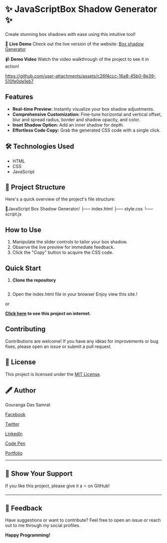 # ✨  JavaScriptBox Shadow Generator ✨

Create stunning box shadows with ease using this intuitive tool!

🌟 **Live Demo**
Check out the live version of the website: [Box shadow Generator](https://javascriptboxshadowgenegratorbygouranga.tiiny.site/)

📹 **Demo Video**
Watch the video walkthrough of the project to see it in action!

https://github.com/user-attachments/assets/c26f4ccc-16a8-45b0-8e39-510fe0de1eb7



##  Features

*   **Real-time Preview:** Instantly visualize your box shadow adjustments.
*   **Comprehensive Customization:** Fine-tune horizontal  and vertical offset, blur and spread radius, border and shadow opacity, and color.
*   **Inset Shadow Option:** Add an inner shadow for depth.
*   **Effortless Code Copy:** Grab the generated CSS code with a single click.

## ️🛠️ Technologies Used ️

*   HTML
*   CSS
*   JavaScript

## 📂 Project Structure

Here's a quick overview of the project's file structure:

📂JavaScript Box Shadow Generator/
├── index.html
├── style.css
└── script.js

##  How to Use

1.  Manipulate the slider controls to tailor your box shadow.
2.  Observe the live preview for immediate feedback.
3.  Click the "Copy" button to acquire the CSS code.

## Quick Start

1. **Clone the repository**
   ```bash

2. Open the index.html file in your browser
Enjoy view this site.!

or

**[Click here](https://javascriptboxshadowgenegratorbygouranga.tiiny.site/) to see this project on internet.**

##  Contributing

Contributions are welcome! If you have any ideas for improvements or bug fixes, please open an issue or submit a pull request.

## 📰 License

This project is licensed under the [MIT License](https://opensource.org/licenses/MIT).

## 🖋️ Author

Gouranga Das Samrat

[Facebook](https://www.facebook.com/gourangadassamrat)

[Twitter](https://x.com/gouranga_khulna)

[LinkedIn](https://bd.linkedin.com/in/gouranga-das-samrat-330311294)

[Code Pen](https://codepen.io/gouranga-das-samrat)

[Portfolio](https://gourangadassamrat.my.canva.site/)



---

## 🌟 Show Your Support

If you like this project, please give it a ⭐ on GitHub!


---
## 📢 Feedback

Have suggestions or want to contribute? Feel free to open an issue or reach out to me through my social profiles.

**Happy Programming!**
